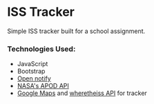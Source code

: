 # ISS Tracker

Simple ISS tracker built for a school assignment.

### Technologies Used:
 - JavaScript
 - Bootstrap
 - [Open notify](http://open-notify.org/)
 - [NASA's APOD API](https://api.nasa.gov/)
 - [Google Maps](https://developers.google.com/maps/documentation) and [wheretheiss API](https://wheretheiss.at/w/developer) for tracker
